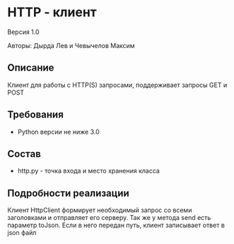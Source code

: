 # HTTP - клиент
Версия 1.0

Авторы: Дырда Лев и Чевычелов Максим

## Описание
Клиент для работы с HTTP(S) запросами, поддерживает запросы GET и POST


## Требования
* Python версии не ниже 3.0


## Состав
* http.py - точка входа и место хранения класса


## Подробности реализации
Клиент HttpClient формирует необходимый запрос со всеми заголовками
и отправляет его серверу. Так же у метода send есть параметр toJson.
Если в него передан путь, клиент записывает ответ в json файл




